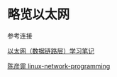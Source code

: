 # 略览以太网



参考连接

[以太网（数据链路层）学习笔记](https://blog.csdn.net/u014492609/article/details/51285935)

[陈彦霏 linux-network-programming](https://linux-network-programming.readthedocs.io/zh_CN/latest/protocols/ethernet.html)
